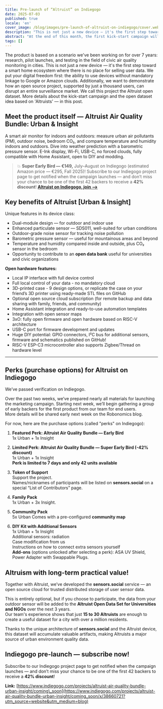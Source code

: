 ```yaml
---
title: Pre-launch of “Altruist” on Indiegogo
date: 2025-07-03
published: true
locale: 'en'
cover_image: /blog/images/pre-launch-of-altruist-on-indiegogo/cover.webp
description: "This is not just a new device — it's the first step toward a smart home ecosystem where there is no place for selling user data. We put your digital freedom first. More details about the kick-start campaign and the open dataset idea based on 'Altruists' — in this post."
abstract: "At the end of this month, the first kick-start campaign will go live — the launch of our first device on Indiegogo!"
tags: []
---
```


The product is based on a scenario we've been working on for over 7 years: research, pilot launches, and testing in the field of civic air quality monitoring in cities. This is not just a new device — it's the first step toward a smart home ecosystem where there is no place for selling user data. We put your digital freedom first: the ability to use devices without mandatory linkage to Google or Amazon clouds.    Additionally, we want to demonstrate how an open source project, supported by just a thousand users, can disrupt an entire surveillance market. We call this project the Altruist open dataset. More details about the kick-start campaign and the open dataset idea based on 'Altruists' — in this post.

## Meet the product itself — Altruist Air Quality Bundle: Urban & Insight

A smart air monitor for indoors and outdoors: measure urban air pollutants (PM), outdoor noise, bedroom CO₂, and compare temperature and humidity indoors and outdoors. Dive into weather prediction with a barometric pressure sensor. E-Ink display, Wi-Fi, USB-C, no forced clouds, fully compatible with Home Assistant, open to DIY and modding.

>💥 **Super Early Bird — €149,** July–August on Indiegogo (estimated Amazon price — €295, Fall 2025)! Subscribe to our Indiegogo project page to get notified when the campaign launches — and don’t miss your chance to be one of the first 42 backers to receive a **42% discount**!
**[Altruist on Indiegogo, join -->](https://www.indiegogo.com/projects/altruist-air-quality-bundle-urban-insight/coming_soon/x/38660721?utm_source=website&utm_medium=blog)**


## Key benefits of Altruist [Urban & Insight]

Unique features in its device class:   
- Dual-module design — for outdoor and indoor use   
- Enhanced particulate sensor — SDS011, well-suited for urban conditions   
- Outdoor-grade noise sensor for tracking noise pollution   
- Barometric pressure sensor — useful for mountainous areas and beyond   
- Temperature and humidity compared inside and outside, plus CO₂ sensor in the bedroom   
- Opportunity to contribute to an **open data bank** useful for universities and civic organizations   
   
**Open hardware features:**

- Local IP interface with full device control   
- Full local control of your data - no mandatory cloud   
- 3D-printed case - 9 design options, or replicate the case on your friend’s 3D printer using ready-made STL files on GitHub   
- Optional open source cloud subscription (for remote backup and data sharing with family, friends, and community)   
- Home Assistant integration and ready-to-use automation templates   
- Integration with open sensor maps   
- 3xO: fully open firmware and open hardware based on RISC-V architecture   
- USB-C port for firmware development and updates   
- Huge DIY potential: GPIO connectors, I²C bus for additional sensors, firmware and schematics published on GitHub!   
- RISC-V ESP-C3 microcontroller also supports Zigbee/Thread on hardware level   
 --- 
   
## Perks (purchase options) for Altruist on Indiegogo

We’ve passed verification on Indiegogo.

Over the past two weeks, we’ve prepared nearly all materials for launching the marketing campaign. Starting next week, we’ll begin gathering a group of early backers for the first product from our team for end users.   
More details will be shared early next week on the Robonomics blog.

For now, here are the purchase options (called "perks" on Indiegogo):

1) **Featured Perk: Altruist Air Quality Bundle — Early Bird**   
1x Urban + 1x Insight

2) **Limited Perk: Altruist Air Quality Bundle — Super Early Bird (-42% discount)**   
1x Urban + 1x Insight   
**Perk is limited to 7 days and only 42 units available**

3) **Token of Support**   
Support the project.   
Names/nicknames of participants will be listed on **sensors.social** on a special “List of Contributors” page.

4) **Family Pack**   
1x Urban + 3x Insight.

5) **Community Pack**   
5x Urban
Comes with a pre-configured **community map**

6) **DIY Kit with Additional Sensors**   
1x Urban + 1x Insight   
Additional sensors: radiation   
Case modification from us   
Instructions on how to connect extra sensors yourself   
**Add-ons** (options unlocked after selecting a perk): ASA UV Shield, Power Adapter with Swappable Plugs.  

   
## Altruism with long-term practical value!

Together with Altruist, we’ve developed the **sensors.social** service — an open source cloud for trusted distributed storage of user sensor data.

This is entirely optional, but if you choose to participate, the data from your outdoor sensor will be added to the **Altruist Open Data Set for Universities and NGOs** over the next 3 years.   
Our team's experience shows that just **15 to 30 Altruists** are enough to create a useful dataset for a city with over a million residents.

Thanks to the unique architecture of **sensors.social** and the Altruist device, this dataset will accumulate valuable artifacts, making Altruists a major source of urban environment quality data.

## Indiegogo pre-launch — subscribe now!

Subscribe to our Indiegogo project page to get notified when the campaign launches — and don’t miss your chance to be one of the first 42 backers to receive a **42% discount**!

**Link:** [https://www.indiegogo.com/projects/altruist-air-quality-bundle-urban-insight/coming\_soon](https://www.indiegogo.com/projects/altruist-air-quality-bundle-urban-insight/coming_soon/x/38660721?utm_source=website&utm_medium=blog)   
